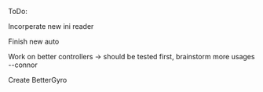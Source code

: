 ToDo:

Incorperate new ini reader

Finish new auto

Work on better controllers -> should be tested first, brainstorm more usages --connor

Create BetterGyro

